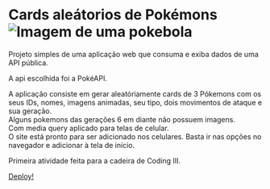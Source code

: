 # Cards aleátorios de Pokémons ![Imagem de uma pokebola](https://img.icons8.com/?size=100&id=eQoYCq7PgMch&format=png&color=000000)
 Projeto simples de uma aplicação web que consuma e exiba dados de uma API pública.

 A api escolhida foi a PokéAPI.

 A aplicação consiste em gerar aleatóriamente cards de 3 Pókemons com os seus IDs, nomes, imagens animadas, seu tipo, dois movimentos de ataque e sua geração.
 <br/>
 Alguns pokemons das gerações 6 em diante não possuem imagens.
 <br/>
 Com media query aplicado para telas de celular.
 <br/>
 O site está pronto para ser adicionado nos celulares. Basta ir nas opções no navegador e adicionar à tela de início.

 Primeira atividade feita para a cadeira de Coding III.

[Deploy!](https://randomcardspokemons.netlify.app)
